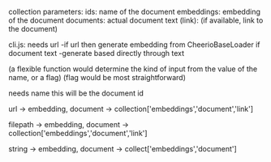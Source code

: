 collection parameters:
ids: name of the document
embeddings: embedding of the document
documents: actual document text
(link): (if available, link to the document)

cli.js:
needs url
-if url then generate embedding from CheerioBaseLoader
if document text
-generate based directly through text

(a flexible function would determine the kind of input from the value of the name, or a flag) (flag would be most straightforward)

needs name
this will be the document id


url -> embedding, document -> collection['embeddings','document','link']

filepath -> embedding, document -> collection['embeddings','document','link']

string -> embedding, document -> collect['embeddings','document']
